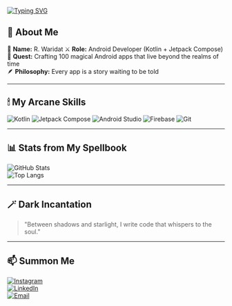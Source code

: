 <!-- Animasi teks seperti mantra -->
[![Typing SVG](https://readme-typing-svg.demolab.com?font=Cinzel&size=28&duration=4000&pause=1000&color=FF79C6&center=true&vCenter=true&width=800&lines=Welcome+to+my+realm...;Coding+spells+in+Kotlin+%26+Compose;Turning+ideas+into+magical+apps;Every+line+of+code+is+a+whisper+to+the+stars)](https://git.io/typing-svg)

## 🌙 About Me  
🔮 **Name:** R. Waridat
⚔️ **Role:** Android Developer (Kotlin + Jetpack Compose)  
📜 **Quest:** Crafting 100 magical Android apps that live beyond the realms of time  
🪶 **Philosophy:** Every app is a story waiting to be told  

---

## 🕯 My Arcane Skills  
![Kotlin](https://img.shields.io/badge/Kotlin-7F52FF?style=for-the-badge&logo=kotlin&logoColor=white)
![Jetpack Compose](https://img.shields.io/badge/Jetpack%20Compose-1E1E1E?style=for-the-badge&logo=jetpackcompose&logoColor=4FC3F7)
![Android Studio](https://img.shields.io/badge/Android%20Studio-20232A?style=for-the-badge&logo=androidstudio&logoColor=3DDC84)
![Firebase](https://img.shields.io/badge/Firebase-1E1E1E?style=for-the-badge&logo=firebase&logoColor=FFB300)
![Git](https://img.shields.io/badge/Git-1E1E1E?style=for-the-badge&logo=git&logoColor=F14E32)

---

## 📊 Stats from My Spellbook  
![GitHub Stats](https://github-readme-stats.vercel.app/api?username=USERNAME-KAMU&show_icons=true&theme=dracula&hide_border=true&bg_color=0D1117&title_color=FF79C6&icon_color=FFB86C)  
![Top Langs](https://github-readme-stats.vercel.app/api/top-langs/?username=USERNAME-KAMU&layout=compact&theme=dracula&hide_border=true&bg_color=0D1117&title_color=FF79C6)

---

## 🪄 Dark Incantation  
> "Between shadows and starlight, I write code that whispers to the soul."

---

## 📫 Summon Me  
[![Instagram](https://img.shields.io/badge/Instagram-660066?style=for-the-badge&logo=instagram&logoColor=white)](https://instagram.com/USERNAME)  
[![LinkedIn](https://img.shields.io/badge/LinkedIn-003366?style=for-the-badge&logo=linkedin&logoColor=white)](https://linkedin.com/in/USERNAME)  
[![Email](https://img.shields.io/badge/Email-660033?style=for-the-badge&logo=gmail&logoColor=white)](mailto:EMAIL-KAMU)



